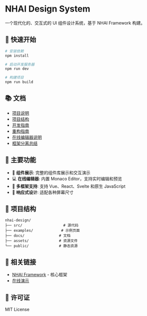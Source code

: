 # NHAI Design System

一个现代化的、交互式的 UI 组件设计系统，基于 NHAI Framework 构建。

## 🚀 快速开始

```bash
# 安装依赖
npm install

# 启动开发服务器
npm run dev

# 构建项目
npm run build
```

## 📚 文档

- [项目说明](./docs/README.md)
- [项目结构](./docs/PROJECT-STRUCTURE.md)
- [开发指南](./docs/DEVELOPMENT-GUIDE.md)
- [重构指南](./docs/REFACTOR-GUIDE.md)
- [在线编辑器说明](./docs/ONLINE_EDITOR_README.md)
- [框架分离总结](./docs/NHAI-FRAMEWORK-SEPARATION-SUMMARY.md)

## 🎯 主要功能

- 🎨 **组件展示**: 完整的组件库展示和交互演示
- 💻 **在线编辑器**: 内置 Monaco Editor，支持实时编辑和预览
- 🔧 **多框架支持**: 支持 Vue、React、Svelte 和原生 JavaScript
- 📱 **响应式设计**: 适配各种屏幕尺寸

## 📁 项目结构

```
nhai-design/
├── src/                   # 源代码
├── examples/             # 示例页面
├── docs/                # 文档
├── assets/              # 资源文件
└── public/              # 静态资源
```

## 🔗 相关链接

- [NHAI Framework](../nhai-framework/) - 核心框架
- [在线演示](https://nhai-design.example.com)

## 📄 许可证

MIT License